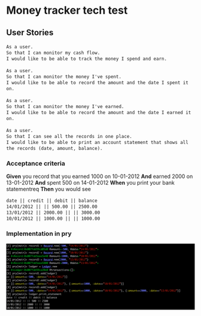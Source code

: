 # Money tracker tech test

## User Stories

```
As a user.
So that I can monitor my cash flow.
I would like to be able to track the money I spend and earn.

As a user.
So that I can monitor the money I've spent.
I would like to be able to record the amount and the date I spent it on.

As a user.
So that I can monitor the money I've earned.
I would like to be able to record the amount and the date I earned it on.

As a user.
So that I can see all the records in one place.
I would like to be able to print an account statement that shows all the records (date, amount, balance).
```
### Acceptance criteria

**Given** you record that you earned 1000 on 10-01-2012
**And** earned 2000 on 13-01-2012
**And** spent 500 on 14-01-2012
**When** you print your bank statementreq
**Then** you would see

```
date || credit || debit || balance
14/01/2012 || || 500.00 || 2500.00
13/01/2012 || 2000.00 || || 3000.00
10/01/2012 || 1000.00 || || 1000.00
```

### Implementation in pry

![alt text](screenshots/pry.png "basic pry implementation")
